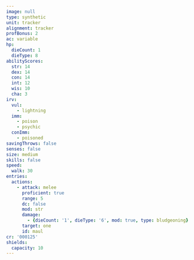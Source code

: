 ```yaml
---
image: null
type: synthetic
unit: tracker
alignment: tracker
profBonus: 2
ac: variable
hp:
  dieCount: 1
  dieType: 8
abilityScores:
  str: 14
  dex: 14
  con: 14
  int: 12
  wis: 10
  cha: 3
irv:
  vul:
    - lightning
  imm:
    - poison
    - psychic
  conImm:
    - poisoned
savingThrows: false
senses: false
size: medium
skills: false
speed:
  walk: 30
entries:
  actions:
    - attack: melee
      proficient: true
      range: 5
      dc: false
      mod: str
      damage:
        - {dieCount: '1', dieType: '6', mod: true, type: bludgeoning}
      target: one
      id: maul
cr: '000125'
shields:
  capacity: 10
---
```

